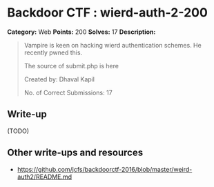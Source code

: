 # Backdoor CTF : wierd-auth-2-200

**Category:** Web
**Points:** 200
**Solves:** 17
**Description:**

> Vampire is keen on hacking wierd authentication schemes. He recently pwned this.
> 
> The source of submit.php is here
> 
> Created by: Dhaval Kapil
> 
> No. of Correct Submissions: 17


## Write-up

(TODO)

## Other write-ups and resources

* https://github.com/jcfs/backdoorctf-2016/blob/master/weird-auth2/README.md
